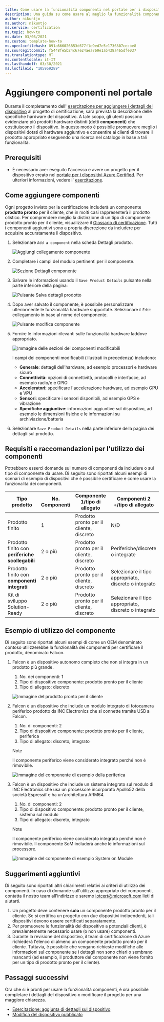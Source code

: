 ```yaml
---
title: Come usare la funzionalità componenti nel portale per i dispositivi Azure Certified
description: Una guida su come usare al meglio la funzionalità componenti della sezione dettagli dispositivo per descrivere in modo accurato il dispositivo
author: nikuntjo
ms.author: nikuntjo
ms.service: certification
ms.topic: how-to
ms.date: 03/03/2021
ms.custom: template-how-to
ms.openlocfilehash: 091a666026853d677f1e9ed7e5e1736307cecbe8
ms.sourcegitcommit: f5448fe5b24c67e24aea769e1ab438a465dfe037
ms.translationtype: MT
ms.contentlocale: it-IT
ms.lasthandoff: 03/30/2021
ms.locfileid: "105969289"
---
```

# <a name="add-components-on-the-portal"></a>Aggiungere componenti nel portale

Durante il completamento dell' [esercitazione per aggiungere i dettagli del dispositivo](tutorial-02-adding-device-details.md) al progetto di certificazione, sarà prevista la descrizione delle specifiche hardware del dispositivo. A tale scopo, gli utenti possono evidenziare più prodotti hardware distinti (detti **componenti**) che costituiscono il dispositivo. In questo modo è possibile promuovere meglio i dispositivi dotati di hardware aggiuntivo e consentire ai clienti di trovare il prodotto appropriato eseguendo una ricerca nel catalogo in base a tali funzionalità.

## <a name="prerequisites"></a>Prerequisiti

- È necessario aver eseguito l'accesso e avere un progetto per il dispositivo creato nel [portale per i dispositivi Azure Certified](https://certify.azure.com). Per ulteriori informazioni, vedere l' [esercitazione](tutorial-01-creating-your-project.md).

## <a name="how-to-add-components"></a>Come aggiungere componenti

Ogni progetto inviato per la certificazione includerà un componente **prodotto pronto** per il cliente, che in molti casi rappresenterà il prodotto olistico. Per comprendere meglio la distinzione di un tipo di componente prodotto pronto per il cliente, visualizzare il [Glossario di certificazione](./resources-glossary.md). Tutti i componenti aggiuntivi sono a propria discrezione da includere per acquisire accuratamente il dispositivo.

1. Selezionare `Add a component` nella scheda Dettagli prodotto.

    ![Aggiungi collegamento componente](./media/images/add-a-component-link.png)

1. Completare i campi del modulo pertinenti per il componente.

    ![Sezione Dettagli componente](./media/images/component-details-section.png)

1. Salvare le informazioni usando il `Save Product Details` pulsante nella parte inferiore della pagina:  

    ![Pulsante Salva dettagli prodotto](./media/images/save-product-details-button.png)

1. Dopo aver salvato il componente, è possibile personalizzare ulteriormente le funzionalità hardware supportate. Selezionare il `Edit` collegamento in base al nome del componente.  

    ![Pulsante modifica componente](./media/images/component-edit.png)

1. Fornire le informazioni rilevanti sulle funzionalità hardware laddove appropriato.  

    ![Immagine delle sezioni dei componenti modificabili](./media/images/component-selection-area.png)  

    I campi dei componenti modificabili (illustrati in precedenza) includono:

    - **Generale**: dettagli dell'hardware, ad esempio processori e hardware sicuro
    - **Connettività**: opzioni di connettività, protocolli e interfacce, ad esempio radio/e e GPIO
    - **Acceleratori**: specificare l'accelerazione hardware, ad esempio GPU e VPU
    - **Sensori**: specificare i sensori disponibili, ad esempio GPS e vibrazione
    - **Specifiche aggiuntive**: informazioni aggiuntive sul dispositivo, ad esempio le dimensioni fisiche e le informazioni su archiviazione/batteria

1. Selezionare `Save Product Details` nella parte inferiore della pagina dei dettagli sul prodotto.

## <a name="component-use-requirements-and-recommendations"></a>Requisiti e raccomandazioni per l'utilizzo dei componenti

Potrebbero esserci domande sul numero di componenti da includere o sul tipo di componente da usare. Di seguito sono riportati alcuni esempi di scenari di esempio di dispositivi che è possibile certificare e come usare la funzionalità dei componenti.

| Tipo prodotto                                       | No. Componenti | Componente 1/tipo di allegato      | Componenti 2 +/tipo di allegato                    |
|----------------------------------------------------|------------|----------------------------------|--------------------------------------------------|
| Prodotto finito                                   | 1          | Prodotto pronto per il cliente, discreto | N/D                                              |
| Prodotto finito con **periferiche scollegabili** | 2 o più  | Prodotto pronto per il cliente, discreto | Periferiche/discrete o integrate              |
| Prodotto finito con **componenti integrati**  | 2 o più  | Prodotto pronto per il cliente, discreto | Selezionare il tipo appropriato, discreto o integrato |
| Kit di sviluppo Solution-Ready                             | 2 o più  | Prodotto pronto per il cliente, discreto | Selezionare il tipo appropriato, discreto o integrato |

## <a name="example-component-usage"></a>Esempio di utilizzo del componente

Di seguito sono riportati alcuni esempi di come un OEM denominato contoso utilizzerebbe la funzionalità dei componenti per certificare il prodotto, denominato Falcon.

1. Falcon è un dispositivo autonomo completo che non si integra in un prodotto più grande.
    1. No. dei componenti: 1
    1. Tipo di dispositivo componente: prodotto pronto per il cliente
    1. Tipo di allegato: discreto

     ![Immagine del prodotto pronto per il cliente](./media/images/customer-ready-product.png)

1. Falcon è un dispositivo che include un modulo integrato di fotocamera periferico prodotto da INC Electronics che si connette tramite USB a Falcon.
    1. No. di componenti: 2
    1. Tipo di dispositivo componente: prodotto pronto per il cliente, periferica
    1. Tipo di allegato: discreto, integrato
    
    > [!Note]
    > Il componente periferico viene considerato integrato perché non è rimovibile.

     ![Immagine del componente di esempio della periferica](./media/images/peripheral.png)

1. Falcon è un dispositivo che include un sistema integrato sul modulo di INC Electronics che usa un processore incorporato Apollo52 della società Espressif e ha un'architettura ARM64.
    1. No. di componenti: 2
    1. Tipo di dispositivo componente: prodotto pronto per il cliente, sistema sul modulo
    1. Tipo di allegato: discreto, integrato

    > [!Note]
    > Il componente periferico viene considerato integrato perché non è rimovibile. Il componente SoM includerà anche le informazioni sul processore.

     ![Immagine del componente di esempio System on Module ](./media/images/system-on-module.png)

## <a name="additional-tips"></a>Suggerimenti aggiuntivi

Di seguito sono riportati altri chiarimenti relativi ai criteri di utilizzo dei componenti. In caso di domande sull'utilizzo appropriato dei componenti, contatta il nostro team all'indirizzo e saremo [iotcert@microsoft.com](mailto:iotcert@microsoft.com) lieti di aiutarti.

1. Un progetto deve contenere **solo** un componente prodotto pronto per il cliente. Se si certifica un progetto con due dispositivi indipendenti, tali dispositivi devono essere certificati separatamente.
1. Per promuovere le funzionalità del dispositivo a potenziali clienti, è prevalentemente necessario usare (o non usare) componenti.
1. Durante la revisione del dispositivo, il team di certificazione di Azure richiederà l'elenco di almeno un componente prodotto pronto per il cliente. Tuttavia, è possibile che vengano richieste modifiche alle informazioni sul componente se i dettagli non sono chiari o sembrano mancanti (ad esempio, il produttore del componente non viene fornito per un tipo di prodotto pronto per il cliente).

## <a name="next-steps"></a>Passaggi successivi

Ora che si è pronti per usare la funzionalità componenti, è ora possibile completare i dettagli del dispositivo o modificare il progetto per una maggiore chiarezza.

- [Esercitazione: aggiunta di dettagli sul dispositivo](tutorial-02-adding-device-details.md)
- [Modifica del dispositivo pubblicato](how-to-edit-published-device.md)

